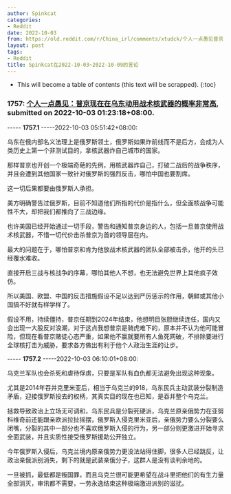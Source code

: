```yaml
---
author: Spinkcat
categories:
- Reddit
date: 2022-10-03
from: https://old.reddit.com/r/China_irl/comments/xtudck/个人一点愚见普京现在在乌东动用战术核武器的概率非常高/
layout: post
tags:
- Reddit
title: Spinkcat在2022-10-03~2022-10-09的言论
---
```


* This will become a table of contents (this text will be scrapped).
{:toc}

### 1757: [个人一点愚见：普京现在在乌东动用战术核武器的概率非常高](https://old.reddit.com/r/China_irl/comments/xtudck/个人一点愚见普京现在在乌东动用战术核武器的概率非常高/), submitted on 2022-10-03 01:23:18+08:00.

----- __1757.1__ -----2022-10-03 05:51:42+08:00:

乌东在俄内部名义法理上是俄罗斯领土，俄罗斯如果炸前线而不是后方，会成为人类历史上第一个非测试目的，拿核武器炸自己城市的国家。

那样普京也开创一个极端奇葩的先例，用核武器炸自己，打破二战后的战争秩序，并且会遭到其他国家一致针对俄罗斯的强烈反击，哪怕中国也要割席。

这一切后果都要由俄罗斯人承担。

美方明确警告过俄罗斯，目前不知道他们所指的代价是指什么，但全面核战争可能性不大，却把我们都推向了三战边缘。

也许美国已经开始通过一切手段，警告和通知普京身边的人，包括一旦普京使用战术核武器，不惜一切代价击杀普京为首的领导层在内。

最大的问题在于，哪怕普京和肯为他放战术核武器的团队全部被击杀，他开的头已经覆水难收。

直接开启三战与核战争的序幕，哪怕其他人不想，也无法避免世界上其他疯子效仿。

所以美国、欧盟、中国的反击措施假设不足以达到严厉惩示的作用，朝鲜或其他小国搞不好就有样学样了。

假设不用，持续僵持，普京任期到2024年结束，他想明目张胆继续连任，国内又会出现一大股反对浪潮，对于这点我想普京是骑虎难下的，原本并不认为他可能冒险，但现在看普京赌徒心态严重，如果他不赢就要所有人鱼死网破，不排除要进行全球核打击为威胁，要求各方做出有利于他个人政治生涯的让步。

----- __1757.2__ -----2022-10-03 06:10:01+08:00:

乌克兰军队也会杀死和虐待俘虏，只要是军队有血仇都无法避免出现这种现象。

尤其是2014年吞并克里米亚后，相当于乌克兰的918，乌东民兵主动武装分裂制造矛盾，迎接俄罗斯投去的权柄，其真实目的现在也已知，是吞并整个乌克兰。

拯救导致政治上立场无可调和，乌东民兵是分裂死硬派，乌克兰原亲俄势力在亚努科维奇前还能跟亲欧派拉扯摇摆，俄罗斯入侵克里米亚后，亲俄势力要么分裂要么闭嘴，分裂的其中一部分也不喜欢俄罗斯入侵的行为，另一部分则更激进开始寻求全面武装，并且实质性接受俄罗斯援助公开独立。

今年俄罗斯入侵后，乌克兰境内原亲俄势力更没法站得住脚，很多人已经跳反，让政治亲俄派别消失，剩下的就是武装亲俄分子，这群人是没有谈判余地的。

一旦被抓，最低都是叛国罪，而且乌克兰很可能更希望在战斗里把他们的有生力量全部消灭，审讯都不需要，一劳永逸结束这种极端激进派别的滋扰。

